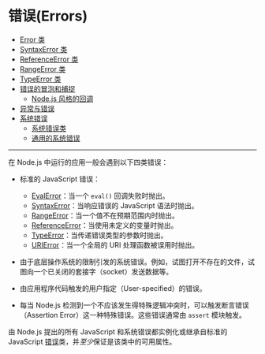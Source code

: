 # 错误(Errors)

* [Error 类](./class_Error.md)
* [SyntaxError 类](./class_SyntaxError.md)
* [ReferenceError 类](./class_ReferenceError.md)
* [RangeError 类](./class_RangeError.md)
* [TypeError 类](./class_TypeError.md)
* [错误的冒泡和捕捉](./error_propagation_and_interception.md)
  - [Node.js 风格的回调](./error_propagation_and_interception.md#nodejs-风格的回调)
* [异常与错误](./exceptions_vs_errors.md)
* [系统错误](./system_errors.md)
  - [系统错误类](./system_errors.md#系统错误类)
  - [通用的系统错误](./system_errors.md#通用的系统错误)

--------------------------------------------------


在 Node.js 中运行的应用一般会遇到以下四类错误：

* 标准的 JavaScript 错误：
  - [EvalError](https://developer.mozilla.org/zh-CN/docs/Web/JavaScript/Reference/Global_Objects/EvalError)：当一个 `eval()` 回调失败时抛出。
  - [SyntaxError](https://developer.mozilla.org/zh-CN/docs/Web/JavaScript/Reference/Global_Objects/SyntaxError)：当响应错误的 JavaScript 语法时抛出。
  - [RangeError](https://developer.mozilla.org/zh-CN/docs/Web/JavaScript/Reference/Global_Objects/RangeError)：当一个值不在预期范围内时抛出。
  - [ReferenceError](https://developer.mozilla.org/zh-CN/docs/Web/JavaScript/Reference/Global_Objects/ReferenceError)：当使用未定义的变量时抛出。
  - [TypeError](https://developer.mozilla.org/zh-CN/docs/Web/JavaScript/Reference/Global_Objects/TypeError)：当传递错误类型的参数时抛出。
  - [URIError](https://developer.mozilla.org/zh-CN/docs/Web/JavaScript/Reference/Global_Objects/URIError)：当一个全局的 URI 处理函数被误用时抛出。
  
* 由于底层操作系统的限制引发的系统错误。例如，试图打开不存在的文件，试图向一个已关闭的套接字（socket）发送数据等。

* 由应用程序代码触发的用户指定（User-specified）的错误。

* 每当 Node.js 检测到一个不应该发生得特殊逻辑冲突时，可以触发断言错误（Assertion Error）这一种特殊错误。这些错误通常由 `assert` 模块触发。

由 Node.js 提出的所有 JavaScript 和系统错误都实例化或继承自标准的 JavaScript [错误](https://developer.mozilla.org/zh-CN/docs/Web/JavaScript/Reference/Global_Objects/Error)类，并*至少*保证是该类中的可用属性。